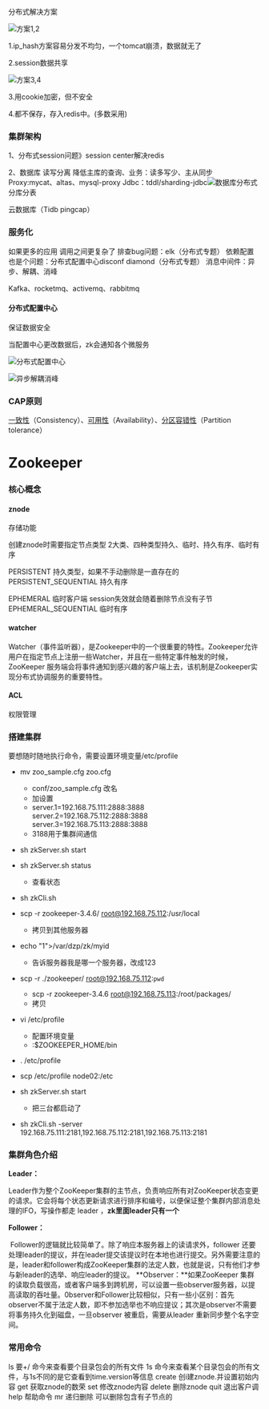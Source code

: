 分布式解决方案

![方案1,2](E:\deng\deng\MD\image\方案1,2.png)

1.ip_hash方案容易分发不均匀，一个tomcat崩溃，数据就无了

2.session数据共享

![方案3,4](E:\deng\deng\MD\image\方案3,4.png)

3.用cookie加密，但不安全

4.都不保存，存入redis中。(多数采用)

### 集群架构

1、分布式session问题》session center解决redis

2、数据库
读写分离
	降低主库的查询、业务：读多写少、主从同步
	Proxy:mycat、altas、mysql-proxy
	Jdbc：tddl/sharding-jdbc![数据库分布式](E:\deng\deng\MD\image\数据库分布式.png)
分库分表

云数据库（Tidb pingcap）

### 服务化

如果更多的应用
调用之间更复杂了
排查bug问题：elk（分布式专题）
依赖配置也是个问题：分布式配置中心disconf diamond（分布式专题）
消息中间件：异步、解耦、消峰

Kafka、rocketmq、activemq、rabbitmq

#### 分布式配置中心

保证数据安全

当配置中心更改数据后，zk会通知各个微服务

![分布式配置中心](E:\deng\deng\MD\image\分布式配置中心.png)





![异步解耦消峰](E:\deng\deng\MD\image\异步解耦消峰.png)



### CAP原则

[一致性](https://baike.baidu.com/item/一致性/9840083)（Consistency）、[可用性](https://baike.baidu.com/item/可用性/109628)（Availability）、[分区容错性](https://baike.baidu.com/item/分区容错性/23734073)（Partition tolerance）

# Zookeeper

### 核心概念

#### znode

存储功能	

创建znode时需要指定节点类型
2大类、四种类型持久、临时、持久有序、临时有序

PERSISTENT 持久类型，如果不手动删除是一直存在的PERSISTENT_SEQUENTIAL 	持久有序

EPHEMERAL 临时客户端 session失效就会随着删除节点没有子节EPHEMERAL_SEQUENTIAL 临时有序



#### watcher

Watcher（事件监听器），是Zookeeper中的一个很重要的特性。Zookeeper允许用户在指定节点上注册一些Watcher，并且在一些特定事件触发的时候，ZooKeeper 服务端会将事件通知到感兴趣的客户端上去，该机制是Zookeeper实现分布式协调服务的重要特性。



#### ACL

权限管理









### 搭建集群

要想随时随地执行命令，需要设置环境变量/etc/profile



* mv zoo_sample.cfg zoo.cfg
  * conf/zoo_sample.cfg 改名
  * 加设置
  * server.1=192.168.75.111:2888:3888
    server.2=192.168.75.112:2888:3888
    server.3=192.168.75.113:2888:3888
  * 3188用于集群间通信
* sh zkServer.sh start
* sh zkServer.sh status
  * 查看状态
* sh zkCli.sh



* scp -r zookeeper-3.4.6/ root@192.168.75.112:/usr/local
  * 拷贝到其他服务器
* echo "1">/var/dzp/zk/myid
  * 告诉服务器我是哪一个服务器，改成123
* scp -r ./zookeeper/ root@192.168.75.112:`pwd`
  * scp -r zookeeper-3.4.6 root@192.168.75.113:/root/packages/
  * 拷贝
* vi /etc/profile
  * 配置环境变量
  * :$ZOOKEEPER_HOME/bin
* . /etc/profile
* scp /etc/profile node02:/etc



* sh zkServer.sh start
  * 把三台都启动了
* sh zkCli.sh -server 192.168.75.111:2181,192.168.75.112:2181,192.168.75.113:2181



### 集群角色介绍

**Leader：**

​	Leader作为整个ZooKeeper集群的主节点，负责响应所有对ZooKeeper状态变更的请求。它会将每个状态更新请求进行排序和编号，以便保证整个集群内部消息处理的lFO，写操作都走 leader ，**zk里面leader只有一个**

**Follower：**

​	Follower的逻辑就比较简单了。除了响应本服务器上的读请求外，follower 还要处理leader的提议，并在leader提交该提议时在本地也进行提交。另外需要注意的是，leader和follower构成ZooKeeper集群的法定人数，也就是说，只有他们才参与新leader的选举、响应leader的提议。
**Observer：**如果ZooKeeper 集群的读取负载很高，或者客户端多到跨机房，可以设置一些observer服务器，以提高读取的吞吐量。0bserver和Follower比较相似，只有一些小区别：首先observer不属于法定人数，即不参加选举也不响应提议；其次是observer不需要将事务持久化到磁盘，一旦observer 被重启，需要从leader 重新同步整个名字空间。



### 常用命令

ls 	要+/		命今来查看要个目录包会的所有文件
1s			命今来查看某个目录包会的所有文件，与1s不同的是它查看到time.version等信息
create	创i建znode.并设置初始内容
get		  获取znode的数荣
set		   修改znode内容
delete	 删除znode
quit 		退出客户调
help 		帮助命令
mr			递归删除 可以删除包含有子节点的